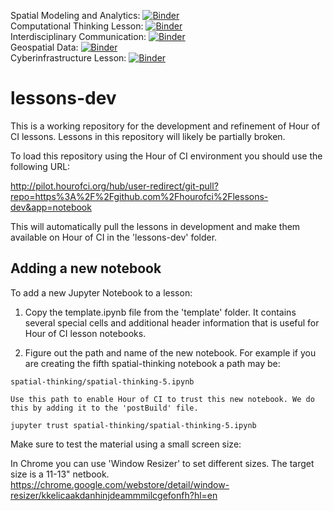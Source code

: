 Spatial Modeling and Analytics: [![Binder](https://mybinder.org/badge_logo.svg)](https://mybinder.org/v2/gh/mohsen-gis/test/master?filepath=beginner-lessons/spatial-modeling-analytics/Welcome.ipynb)<br/>
Computational Thinking Lesson: [![Binder](https://mybinder.org/badge_logo.svg)](https://mybinder.org/v2/gh/mohsen-gis/test/master?filepath=beginner-lessons/computational-thinking/Welcome.ipynb) <br/>
Interdisciplinary Communication: [![Binder](https://mybinder.org/badge_logo.svg)](https://mybinder.org/v2/gh/mohsen-gis/test/master?filepath=beginner-lessons/interdisciplinary-communication/Welcome.ipynb)<br/>
Geospatial Data: [![Binder](https://mybinder.org/badge_logo.svg)](https://mybinder.org/v2/gh/mohsen-gis/test/master?filepath=beginner-lessons/geospatial-data/Welcome.ipynb)<br/>
Cyberinfrastructure Lesson: [![Binder](https://mybinder.org/badge_logo.svg)](https://mybinder.org/v2/gh/mohsen-gis/test/master?filepath=beginner-lessons/cyberinfrastructure/Welcome.ipynb) <br/>



# lessons-dev
This is a working repository for the development and refinement of Hour of CI lessons. Lessons in this repository will likely be partially broken.

To load this repository using the Hour of CI environment you should use the following URL:

http://pilot.hourofci.org/hub/user-redirect/git-pull?repo=https%3A%2F%2Fgithub.com%2Fhourofci%2Flessons-dev&app=notebook
  
This will automatically pull the lessons in development and make them available on Hour of CI in the 'lessons-dev' folder.  

## Adding a new notebook

To add a new Jupyter Notebook to a lesson:

  1. Copy the template.ipynb file from the 'template' folder. It contains several special cells and additional header information that is useful for Hour of CI lesson notebooks.
  
  2. Figure out the path and name of the new notebook. For example if you are creating the fifth spatial-thinking notebook a path may be:
  
    spatial-thinking/spatial-thinking-5.ipynb
	
	Use this path to enable Hour of CI to trust this new notebook. We do this by adding it to the 'postBuild' file.
	
	jupyter trust spatial-thinking/spatial-thinking-5.ipynb
	
	

Make sure to test the material using a small screen size:

In Chrome you can use 'Window Resizer' to set different sizes.
The target size is a 11-13" netbook.
https://chrome.google.com/webstore/detail/window-resizer/kkelicaakdanhinjdeammmilcgefonfh?hl=en
